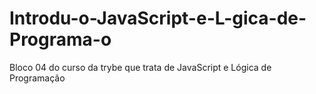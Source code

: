 # Introdu-o-JavaScript-e-L-gica-de-Programa-o
Bloco 04 do curso da trybe que trata de JavaScript e Lógica de Programação
